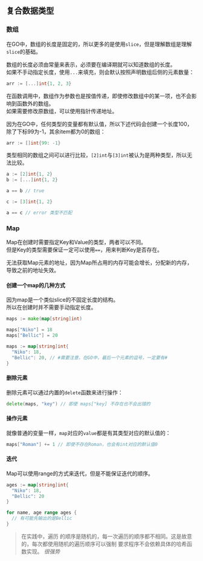 ## 复合数据类型

### 数组

在GO中，数组的长度是固定的，所以更多的是使用`slice`，但是理解数组是理解`slice`的基础。  

数组的长度必须由常量来表示，必须要在编译期就可以知道数组的长度。  
如果不手动指定长度，使用`...`来填充，则会默认按照声明数组后侧的元素数量：
```go
arr := [...]int{1, 2, 3}
```

在函数调用中，数组作为参数也是按值传递，即使修改数组中的某一项，也不会影响到函数外的数组。  
如果需要修改原数组，可以使用指针传递地址。

因为在GO中，任何类型的变量都有默认值，所以下述代码会创建一个长度100，除了下标99为-1，其余item都为0的数组：
```go
arr := []int{99: -1}
```

类型相同的数组之间可以进行比较，`[2]int`与`[3]int`被认为是两种类型，所以无法比较。  
```go
a := [2]int{1, 2}
b := [...]int{1, 2}

a == b // true

c := [3]int{1, 2}

a == c // error 类型不匹配
```

### Map

Map在创建时需要指定Key和Value的类型，两者可以不同。  
但是Key的类型需要保证一定可以使用`==`，用来判断Key是否存在。  

无法获取Map元素的地址，因为Map所占用的内存可能会增长，分配新的内存，导致之前的地址失效。  

#### 创建一个map的几种方式

因为map是一个类似slice的不固定长度的结构。  
所以在创建时并不需要手动指定长度。  

```go
maps := make(map[string]int)

maps["Niko"] = 18
maps["Bellic"] = 20
```

```go
maps := map[string]int{
  "Niko": 18,
  "Bellic": 20, // #需要注意，在GO中，最后一个元素的逗号，一定要有#
}
```

#### 删除元素

删除元素可以通过内置的`delete`函数来进行操作：
```go
delete(maps, "key") // 即使 maps["key] 不存在也不会出错的
```

#### 操作元素

就像普通的变量一样，`map`对应的`value`都是有其类型对应的默认值的：
```go
maps["Roman"] += 1 // 即使不存在Roman，也会有int对应的默认值0
```

#### 迭代

Map可以使用range的方式来迭代，但是不能保证迭代的顺序。  
```go
ages := map[string]int{
  "Niko": 18,
  "Bellic": 20
}

for name, age range ages {
  // 有可能先输出的是Bellic
}
```

> 在实践中，遍历 的顺序是随机的，每一次遍历的顺序都不相同。这是故意的，每次都使用随机的遍历顺序可以强制 要求程序不会依赖具体的哈希函数实现。 *很强势*